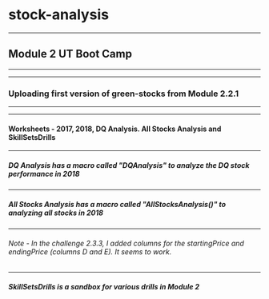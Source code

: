 # stock-analysis
---
## Module 2 UT Boot Camp
---
---
### Uploading first version of green-stocks from Module 2.2.1
---
---
####           Worksheets - 2017, 2018, DQ Analysis. All Stocks Analysis and SkillSetsDrills
---
#####               DQ Analysis has a macro called "DQAnalysis" to analyze the DQ stock performance in 2018
---
#####               All Stocks Analysis has a macro called "AllStocksAnalysis()" to analyzing all stocks in 2018 
---
###### Note -              In the challenge 2.3.3, I added columns for the startingPrice and endingPrice (columns D and E). It seems to work.
---
#####               SkillSetsDrills is a sandbox for various drills in Module 2
